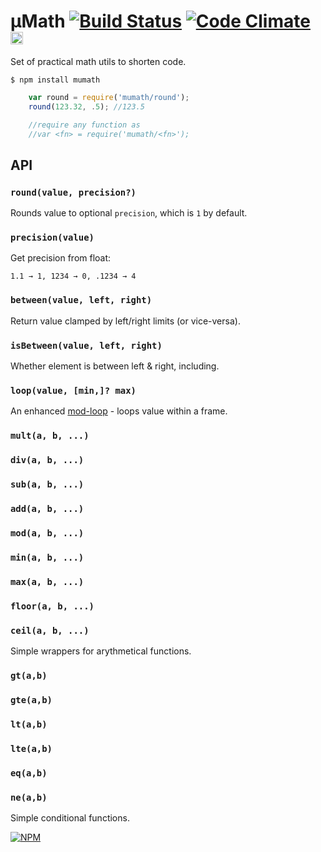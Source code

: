 # μMath [![Build Status](https://travis-ci.org/dfcreative/mumath.svg?branch=master)](https://travis-ci.org/dfcreative/mumath) [![Code Climate](https://codeclimate.com/github/dfcreative/mumath/badges/gpa.svg)](https://codeclimate.com/github/dfcreative/mumath) <a href="UNLICENSE"><img src="http://upload.wikimedia.org/wikipedia/commons/6/62/PD-icon.svg" width="20"/></a>

Set of practical math utils to shorten code.

`$ npm install mumath`

```js
	var round = require('mumath/round');
	round(123.32, .5); //123.5

	//require any function as
	//var <fn> = require('mumath/<fn>');
```

## API

### `round(value, precision?)`

Rounds value to optional `precision`, which is `1` by default.


### `precision(value)`

Get precision from float:

`1.1 → 1, 1234 → 0, .1234 → 4`


### `between(value, left, right)`

Return value clamped by left/right limits (or vice-versa).


### `isBetween(value, left, right)`

Whether element is between left & right, including.


### `loop(value, [min,]? max)`

An enhanced [mod-loop](http://npmjs.org/package/mod-loop) - loops value within a frame.


### `mult(a, b, ...)`
### `div(a, b, ...)`
### `sub(a, b, ...)`
### `add(a, b, ...)`
### `mod(a, b, ...)`
### `min(a, b, ...)`
### `max(a, b, ...)`
### `floor(a, b, ...)`
### `ceil(a, b, ...)`

Simple wrappers for arythmetical functions.


### `gt(a,b)`
### `gte(a,b)`
### `lt(a,b)`
### `lte(a,b)`
### `eq(a,b)`
### `ne(a,b)`

Simple conditional functions.



[![NPM](https://nodei.co/npm/mutype.png?downloads=true&downloadRank=true&stars=true)](https://nodei.co/npm/mumath/)